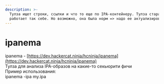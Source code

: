 ```yaml
---
description: >-
  Тулза ищет строки, ссылки и что то еще по IPA-контейнеру. Тулза старая,
  работает так себе. Но возможно, она была норм => надо ее актуализировать.
---
```


# ipanema

 ipanema - [https://dev.hackercat.ninja/hcninja/ipanema](https://dev.hackercat.ninja/hcninja/ipanema)  
Тулза для анализа IPA-образов на какие-то секьюрити фичи  
Пример использования:  
ipanema -ipa my.ipa

